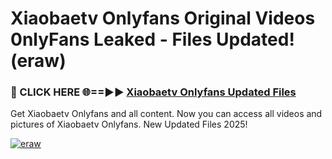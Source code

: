 # Xiaobaetv Onlyfans Original Videos 0nlyFans Leaked - Files Updated! (eraw)

<h3>🔴 CLICK HERE 🌐==►► <a href="https://tinyurl.com/ms9xzufz" rel="nofollow">Xiaobaetv Onlyfans Updated Files</a></h3>

Get Xiaobaetv Onlyfans and all content. Now you can access all videos and pictures of Xiaobaetv Onlyfans. New Updated Files 2025!

[![eraw](https://i.imgur.com/ppqm5kG.gif)](https://tinyurl.com/ms9xzufz)
